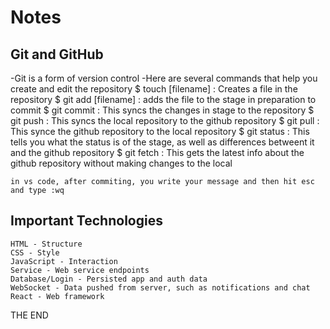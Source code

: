 # Notes


## Git and GitHub


-Git is a form of version control
-Here are several commands that help you create and edit the repository
    $ touch [filename] : Creates a file in the repository
    $ git add [filename] : adds the file to the stage in preparation to commit
    $ git commit : This syncs the changes in stage to the repository
    $ git push : This syncs the local repository to the github repository
    $ git pull : This synce the github repository to the local repository
    $ git status : This tells you what the status is of the stage, as well as differences betweent it and the github repository
    $ git fetch : This gets the latest info about the github repository without making changes to the local
    
    in vs code, after commiting, you write your message and then hit esc and type :wq


## Important Technologies
    HTML - Structure
    CSS - Style
    JavaScript - Interaction
    Service - Web service endpoints
    Database/Login - Persisted app and auth data
    WebSocket - Data pushed from server, such as notifications and chat
    React - Web framework





THE END
